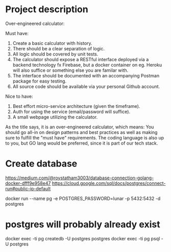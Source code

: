 # Project description

Over-engineered calculator:

Must have:

1. Create a basic calculator with history.
2. There should be a clear separation of logic.
3. All logic should be covered by unit tests.
4. The calculator should expose a RESTful interface deployed via a backend technology fx Firebase, but a docker container on eg. Heroku will also suffice or something else you are familar with.
5. The interface should be documented with an accompanying Postman package for easy testing.
6. All source code should be available via your personal Github account.

Nice to have:

1. Best effort micro-service architecture (given the timeframe).
2. Auth for using the service (email/password will suffice).
3. A small webpage utilizing the calculator.

As the title says, it is an over-engineered calculator, which means:
You should go all-in on design patterns and best practices as well as making sure to fulfill the "must have" requirements.
The coding language is also up to you, but GO lang would be preferred, since it is part of our tech stack.

# Create database

https://medium.com/@roystatham3003/database-connection-golang-docker-dfff9e958e47
https://cloud.google.com/sql/docs/postgres/connect-run#public-ip-default

docker run --name pg -e POSTGRES_PASSWORD=lunar -p 5432:5432 -d postgres
# postgres will probably already exist
docker exec -ti pg createdb -U postgres postgres
docker exec -ti pg psql -U postgres
